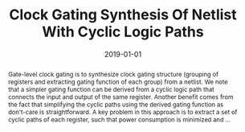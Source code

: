 ---
title: "Clock Gating Synthesis Of Netlist With Cyclic Logic Paths"
abstract: "Gate-level clock gating is to synthesize clock gating structure (grouping of registers and extracting gating function of each group) from a netlist. We note that a simpler gating function can be derived from a cyclic logic path that connects the input and output of the same register. Another benefit comes from the fact that simplifying the cyclic paths using the derived gating function as don't-care is straightforward. A key problem in this approach is to extract a set of cyclic paths of each register, such that power consumption is minimized and …"
date: 2019-01-01
venue: "Proceedings of the International Conference on Computer-Aided Design, ICCAD 2019, Westminster, CO, USA, November 4-7, 2019"
paperurl: https://ieeexplore.ieee.org/abstract/document/8942042/
authors: "Yonghwi Kwon, Inhak Han and Youngsoo Shin"
awards: ""
---